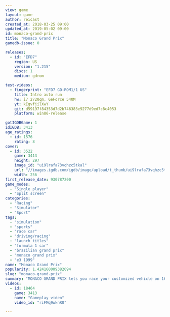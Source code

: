 ```yaml
---
view: game
layout: game
author: reicast
created_at: 2018-03-25 09:00
updated_at: 2019-05-02 09:00
id: monaco-grand-prix
title: "Monaco Grand Prix"
gamedb-issue: 0

releases:
  - id: "EFD7"
    region: US
    version: "1.215"
    discs: 1
    medium: gdrom

test-videos:
  - fingerprint: "EFD7 GD-ROM1/1 US"
    title: Intro auto run
    hw: i7 2720qm, GeForce 540M
    yt: kIgvfjilXwY
    git: d59197f84353d7d2b746383e9277d9ed7c8c4053
    platform: win86-release

gotIGDBGame: 1
idIGDB: 3413
age_ratings:
  - id: 1576
    rating: 8
cover:
  - id: 3522
    game: 3413
    height: 297
    image_id: "ui9lrafa73vqhzc5tkal"
    url: "//images.igdb.com/igdb/image/upload/t_thumb/ui9lrafa73vqhzc5tkal.jpg"
    width: 256
first_release_date: 930787200
game_modes:
  - "Single player"
  - "Split screen"
categories:
  - "Racing"
  - "Simulator"
  - "Sport"
tags:
  - "simulation"
  - "sports"
  - "race car"
  - "driving/racing"
  - "launch titles"
  - "formula 1 car"
  - "brazilian grand prix"
  - "monaco grand prix"
  - "e3 1999"
name: "Monaco Grand Prix"
popularity: 1.424160009382094
slug: "monaco-grand-prix"
summary: "MONACO GRAND PRIX lets you race your customized vehicle on 16 different Formula 1 tracks from around the world. You can tweak your car to your own specifications: adjust the steering angle, fuel quantity, type of tires, or angles of front and rear wings, among other options. The result is your very own ultimate driving machine. See if you can negotiate the twists and turns of each track, and keep an eye on the action with any of seven different camera views. In addition to Single Race, Time Attack and Championship Circuit modes, the game features a multi-season Career mode, in which you can lose your spot on the team if you have a bad track record. Put the pedal to the metal and see where the MONACO GRAND PRIX can take you!"
videos:
  - id: 18464
    game: 3413
    name: "Gameplay video"
    video_id: "riFMq9wknR0"

---
```

